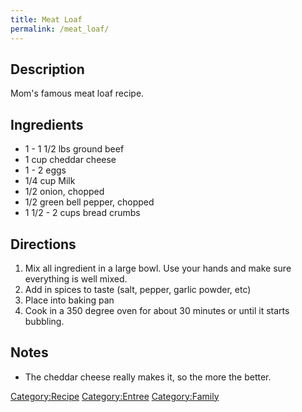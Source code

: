 ```yaml
---
title: Meat Loaf
permalink: /meat_loaf/
---
```


Description
-----------

Mom's famous meat loaf recipe.

Ingredients
-----------

-   1 - 1 1/2 lbs ground beef
-   1 cup cheddar cheese
-   1 - 2 eggs
-   1/4 cup Milk
-   1/2 onion, chopped
-   1/2 green bell pepper, chopped
-   1 1/2 - 2 cups bread crumbs

Directions
----------

1.  Mix all ingredient in a large bowl. Use your hands and make sure everything is well mixed.
2.  Add in spices to taste (salt, pepper, garlic powder, etc)
3.  Place into baking pan
4.  Cook in a 350 degree oven for about 30 minutes or until it starts bubbling.

Notes
-----

-   The cheddar cheese really makes it, so the more the better.

[Category:Recipe](/Category:Recipe "wikilink") [Category:Entree](/Category:Entree "wikilink") [Category:Family](/Category:Family "wikilink")